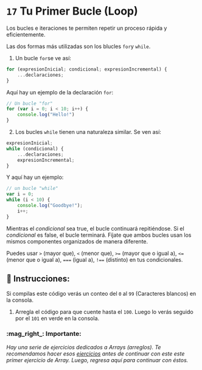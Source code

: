 # `17` Tu Primer Bucle (Loop)

Los bucles e iteraciones te permiten repetir un proceso rápida y eficientemente. 

Las dos formas más utilizadas son los blucles `for`y `while`.

1.  Un bucle `for`se ve así:

```js
for (expresionInicial; condicional; expresionIncremental) {
    ...declaraciones;
}
```
Aquí hay un ejemplo de la declaración `for`:

```js
// Un bucle "for"
for (var i = 0; i < 10; i++) {
    console.log("Hello!")
}
```


2. Los bucles `while` tienen una naturaleza similar. Se ven así: 

```js
expresionInicial;
while (condicional) {
    ...declaraciones;
    expresionIncremental;
}
```
Y aquí hay un ejemplo:

```js
// un bucle "while" 
var i = 0;
while (i < 10) {
    console.log("Goodbye!");
    i++;
}
```
Mientras el *condicional* sea true, el bucle continuará repitiéndose. Si el *condicional* es false, el bucle terminará. Fíjate que ambos bucles usan los mismos componentes organizados de manera diferente.

Puedes usar `>` (mayor que), `<` (menor que), `>=` (mayor que o igual a), `<=` (menor que o igual a), `===` (igual a), `!==` (distinto) en tus condicionales.


## :pencil: Instrucciones:

Si compilas este código verás un conteo del `0` al `99` (Caracteres blancos) en la consola.  

1. Arregla el código para que cuente hasta el `100`. Luego lo verás seguido por el `101` en verde en la consola.

### :mag_right_: Importante:

*Hay una serie de ejercicios dedicados a Arrays (arreglos). Te recomendamos hacer esos [ejercicios](https://gitpod.io/#https://github.com/4GeeksAcademy/javascript-arrays-exercises-tutorial) antes de continuar con este este primer ejercicio de Array. Luego, regresa aquí para continuar con éstos.*


